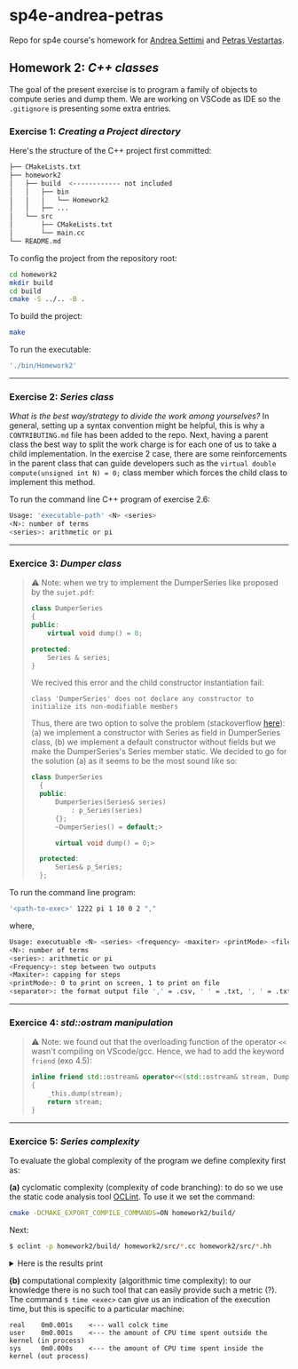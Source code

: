 
# sp4e-andrea-petras
Repo for sp4e course's homework for [Andrea Settimi](andrea.settimi@epfl.ch) and [Petras Vestartas](petras.vestartas@epfl.ch).

## Homework 2: *C++ classes*

The goal of the present exercise is to program a family of objects to compute series and dump them.
We are working on VSCode as IDE so the `.gitignore` is presenting some extra entries.

### Exercise 1: *Creating a Project directory*
Here's the structure of the C++ project first committed:
```bash
├── CMakeLists.txt
├── homework2
│   ├── build  <------------ not included
│   │   ├── bin
│   │   │   └── Homework2
│   │   ├── ...
│   └── src
│       ├── CMakeLists.txt
│       └── main.cc
└── README.md
```
To config the project from the repository root:
```bash
cd homework2
mkdir build
cd build
cmake -S ../.. -B .
```

To build the project:
```bash
make
```

To run the executable:
```bash
'./bin/Homework2'
```
---
### Exercise 2: *Series class*

*What is the best way/strategy to divide the work among yourselves?* In general, setting up a syntax convention might be helpful, this is why a `CONTRIBUTING.md` file has been added to the repo. Next, having a parent class the best way to split the work charge is for each one of us to take a child implementation. In the exercise 2 case, there are some reinforcements in the parent class that can guide developers such as the `virtual double compute(unsigned int N) = 0;` class member which forces the child class to implement this method.

To run the command line C++ program of exercise 2.6:
```bash
Usage: 'executable-path' <N> <series>
<N>: number of terms
<series>: arithmetic or pi
```

---
### Exercice 3: *Dumper class*

> ⚠️ Note: when we try to implement the DumperSeries like proposed by the `sujet.pdf`:
> ```cpp
> class DumperSeries
> {
> public:
>     virtual void dump() = 0;
> 
> protected:
>     Series & series;
> }
> ```
> We recived this error and the child constructor instantiation fail:
> ```
> class 'DumperSeries' does not declare any constructor to initialize its non-modifiable members
> ```
> Thus, there are two option to solve the problem (stackoverflow [here](https://stackoverflow.com/questions/15451840/why-cant-we-initialize-class-members-at-their-declaration)): (a) we implement a constructor with Series as field in DumperSeries class, (b) we implement a default constructor without fields but we make the DumperSeries's Series member static. We decided to go for the solution (a) as it seems to be the most sound like so:
> ```cpp
> class DumperSeries
>   {
>   public:
>       DumperSeries(Series& series)
>           : p_Series(series)
>       {};
>       ~DumperSeries() = default;>
> 
>       virtual void dump() = 0;>
> 
>   protected:
>       Series& p_Series;
>   };
> ```

To run the command line program:
```bash
'<path-to-exec>' 1222 pi 1 10 0 2 ","
```
where,
```bash
Usage: executuable <N> <series> <frequency> <maxiter> <printMode> <fileformat>
<N>: number of terms
<series>: arithmetic or pi
<Frequency>: step between two outputs
<Maxiter>: capping for steps
<printMode>: 0 to print on screen, 1 to print on file
<separator>: the format output file ',' = .csv, ' ' = .txt, ', ' = .txt, '|' = .psv
```

---
### Exercice 4: *std::ostram manipulation*

> ⚠️ Note: we found out that the overloading function of the operator `<<` wasn't compiling on VScode/gcc. Hence, we had to add the keyword `friend` (exo 4.5):
> ```cpp
> inline friend std::ostream& operator<<(std::ostream& stream, DumperSeries& _this)
> {
>     _this.dump(stream);
>     return stream;
> }
> ```

---
### Exercice 5: *Series complexity*

To evaluate the global complexity of the program we define complexity first as:

**(a)** cyclomatic complexity (complexity of code branching): to do so we use the static code analysis tool [OCLint](https://oclint.org/). To use it we set the command:
```bash
cmake -DCMAKE_EXPORT_COMPILE_COMMANDS=ON homework2/build/
```
Next:
```bash
$ oclint -p homework2/build/ homework2/src/*.cc homework2/src/*.hh
```
<details><summary>Here is the results print</summary>

```bash
Compiler Warnings:

/usr/lib/gcc/x86_64-linux-gnu/11/../../../../include/c++/11/bits/unique_ptr.h:85:2: delete called on 'SCPP::Series' that is abstract but has non-virtual destructor


OCLint Report

Summary: TotalFiles=11 FilesWithViolations=11 P1=0 P2=11 P3=23 

/home/as/sp4e-andrea-petras/homework2/src/compute_arithmetic.cc:6:39: short variable name [naming|P3] Length of variable name `N` is 1, which is shorter than the threshold of 3
/home/as/sp4e-andrea-petras/homework2/src/compute_pi.cc:6:31: short variable name [naming|P3] Length of variable name `N` is 1, which is shorter than the threshold of 3
/home/as/sp4e-andrea-petras/homework2/src/compute_pi.cc:8:9: short variable name [naming|P3] Length of variable name `pi` is 2, which is shorter than the threshold of 3
/home/as/sp4e-andrea-petras/homework2/src/main.cc:18:1: long line [size|P3] Line with 114 characters exceeds limit of 100
/home/as/sp4e-andrea-petras/homework2/src/main.cc:20:1: long line [size|P3] Line with 121 characters exceeds limit of 100
/home/as/sp4e-andrea-petras/homework2/src/main.cc:26:1: long line [size|P3] Line with 118 characters exceeds limit of 100
/home/as/sp4e-andrea-petras/homework2/src/main.cc:30:1: long line [size|P3] Line with 113 characters exceeds limit of 100
/home/as/sp4e-andrea-petras/homework2/src/main.cc:32:5: short variable name [naming|P3] Length of variable name `N` is 1, which is shorter than the threshold of 3
/home/as/sp4e-andrea-petras/homework2/src/main.cc:42:5: short variable name [naming|P3] Length of variable name `s` is 1, which is shorter than the threshold of 3
/home/as/sp4e-andrea-petras/homework2/src/main.cc:60:5: short variable name [naming|P3] Length of variable name `os` is 2, which is shorter than the threshold of 3
/home/as/sp4e-andrea-petras/homework2/src/main.cc:61:5: short variable name [naming|P3] Length of variable name `p` is 1, which is shorter than the threshold of 3
/home/as/sp4e-andrea-petras/homework2/src/main.cc:62:5: short variable name [naming|P3] Length of variable name `w` is 1, which is shorter than the threshold of 3
/home/as/sp4e-andrea-petras/homework2/src/main.cc:13:1: long method [size|P3] Method with 62 lines exceeds limit of 50
/home/as/sp4e-andrea-petras/homework2/src/main.cc:13:1: high ncss method [size|P2] Method of 37 non-commenting source statements exceeds limit of 30
/home/as/sp4e-andrea-petras/homework2/src/print_series.cc:10:28: short variable name [naming|P3] Length of variable name `os` is 2, which is shorter than the threshold of 3
/home/as/sp4e-andrea-petras/homework2/src/print_series.cc:10:5: avoid default arguments on virtual methods [design|P3] 
/home/as/sp4e-andrea-petras/homework2/src/write_series.cc:11:28: short variable name [naming|P3] Length of variable name `os` is 2, which is shorter than the threshold of 3
/home/as/sp4e-andrea-petras/homework2/src/compute_arithmetic.hh:6:5: destructor of virtual class [convention|P2] class ComputeArithmetic should have a virtual destructor ~ComputeArithmetic()
/home/as/sp4e-andrea-petras/homework2/src/compute_arithmetic.hh:12:24: short variable name [naming|P3] Length of variable name `N` is 1, which is shorter than the threshold of 3
/home/as/sp4e-andrea-petras/homework2/src/series.hh:7:5: base class destructor should be virtual or protected [convention|P2] ~Series() should be protected or virtual according to class ComputeArithmetic
/home/as/sp4e-andrea-petras/homework2/src/compute_pi.hh:6:5: destructor of virtual class [convention|P2] class ComputePi should have a virtual destructor ~ComputePi()
/home/as/sp4e-andrea-petras/homework2/src/compute_pi.hh:12:24: short variable name [naming|P3] Length of variable name `N` is 1, which is shorter than the threshold of 3
/home/as/sp4e-andrea-petras/homework2/src/series.hh:7:5: base class destructor should be virtual or protected [convention|P2] ~Series() should be protected or virtual according to class ComputePi
/home/as/sp4e-andrea-petras/homework2/src/dumper_series.hh:7:5: destructor of virtual class [convention|P2] class DumperSeries should have a virtual destructor ~DumperSeries()
/home/as/sp4e-andrea-petras/homework2/src/dumper_series.hh:15:27: short variable name [naming|P3] Length of variable name `os` is 2, which is shorter than the threshold of 3
/home/as/sp4e-andrea-petras/homework2/src/print_series.hh:10:5: destructor of virtual class [convention|P2] class PrintSeries should have a virtual destructor ~PrintSeries()
/home/as/sp4e-andrea-petras/homework2/src/print_series.hh:20:27: short variable name [naming|P3] Length of variable name `os` is 2, which is shorter than the threshold of 3
/home/as/sp4e-andrea-petras/homework2/src/print_series.hh:20:9: avoid default arguments on virtual methods [design|P3] 
/home/as/sp4e-andrea-petras/homework2/src/dumper_series.hh:7:5: base class destructor should be virtual or protected [convention|P2] ~DumperSeries() should be protected or virtual according to class PrintSeries
/home/as/sp4e-andrea-petras/homework2/src/series.hh:7:5: destructor of virtual class [convention|P2] class Series should have a virtual destructor ~Series()
/home/as/sp4e-andrea-petras/homework2/src/series.hh:13:32: short variable name [naming|P3] Length of variable name `N` is 1, which is shorter than the threshold of 3
/home/as/sp4e-andrea-petras/homework2/src/write_series.hh:11:5: destructor of virtual class [convention|P2] class WriteSeries should have a virtual destructor ~WriteSeries()
/home/as/sp4e-andrea-petras/homework2/src/write_series.hh:21:27: short variable name [naming|P3] Length of variable name `os` is 2, which is shorter than the threshold of 3
/home/as/sp4e-andrea-petras/homework2/src/dumper_series.hh:7:5: base class destructor should be virtual or protected [convention|P2] ~DumperSeries() should be protected or virtual according to class WriteSeries

[OCLint (https://oclint.org) v22.02]

oclint: error: violations exceed threshold
P1=0[0] P2=11[10] P3=23[20] 
```
</details>

**(b)** computational complexity (algorithmic time complexity): to our knowledge there is no such tool that can easily provide such a metric (?). The command `$ time <exec>` can give us an indication of the execution time, but this is specific to a particular machine:
```
real    0m0.001s    <--- wall colck time
user    0m0.001s    <--- the amount of CPU time spent outside the kernel (in process)
sys     0m0.000s    <--- the amount of CPU time spent inside the kernel (out process)
```